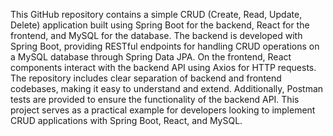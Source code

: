 This GitHub repository contains a simple CRUD (Create, Read, Update, Delete) application built using Spring Boot for the backend, React for the frontend, and MySQL for the database. The backend is developed with Spring Boot, providing RESTful endpoints for handling CRUD operations on a MySQL database through Spring Data JPA. On the frontend, React components interact with the backend API using Axios for HTTP requests. The repository includes clear separation of backend and frontend codebases, making it easy to understand and extend. Additionally, Postman tests are provided to ensure the functionality of the backend API. This project serves as a practical example for developers looking to implement CRUD applications with Spring Boot, React, and MySQL.

